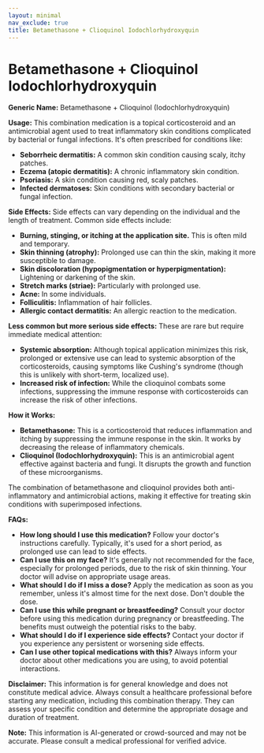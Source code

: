 ```yaml
---
layout: minimal
nav_exclude: true
title: Betamethasone + Clioquinol Iodochlorhydroxyquin
---
```


# Betamethasone + Clioquinol Iodochlorhydroxyquin

**Generic Name:** Betamethasone + Clioquinol (Iodochlorhydroxyquin)

**Usage:** This combination medication is a topical corticosteroid and an antimicrobial agent used to treat inflammatory skin conditions complicated by bacterial or fungal infections.  It's often prescribed for conditions like:

* **Seborrheic dermatitis:** A common skin condition causing scaly, itchy patches.
* **Eczema (atopic dermatitis):**  A chronic inflammatory skin condition.
* **Psoriasis:** A skin condition causing red, scaly patches.
* **Infected dermatoses:** Skin conditions with secondary bacterial or fungal infection.


**Side Effects:**  Side effects can vary depending on the individual and the length of treatment.  Common side effects include:

* **Burning, stinging, or itching at the application site.** This is often mild and temporary.
* **Skin thinning (atrophy):** Prolonged use can thin the skin, making it more susceptible to damage.
* **Skin discoloration (hypopigmentation or hyperpigmentation):**  Lightening or darkening of the skin.
* **Stretch marks (striae):** Particularly with prolonged use.
* **Acne:**  In some individuals.
* **Folliculitis:** Inflammation of hair follicles.
* **Allergic contact dermatitis:**  An allergic reaction to the medication.


**Less common but more serious side effects:**  These are rare but require immediate medical attention:

* **Systemic absorption:** Although topical application minimizes this risk, prolonged or extensive use can lead to systemic absorption of the corticosteroids, causing symptoms like Cushing's syndrome (though this is unlikely with short-term, localized use).
* **Increased risk of infection:**  While the clioquinol combats some infections, suppressing the immune response with corticosteroids can increase the risk of other infections.


**How it Works:**

* **Betamethasone:** This is a corticosteroid that reduces inflammation and itching by suppressing the immune response in the skin.  It works by decreasing the release of inflammatory chemicals.
* **Clioquinol (Iodochlorhydroxyquin):** This is an antimicrobial agent effective against bacteria and fungi. It disrupts the growth and function of these microorganisms.

The combination of betamethasone and clioquinol provides both anti-inflammatory and antimicrobial actions, making it effective for treating skin conditions with superimposed infections.


**FAQs:**

* **How long should I use this medication?**  Follow your doctor's instructions carefully.  Typically, it's used for a short period, as prolonged use can lead to side effects.
* **Can I use this on my face?**  It's generally not recommended for the face, especially for prolonged periods, due to the risk of skin thinning.  Your doctor will advise on appropriate usage areas.
* **What should I do if I miss a dose?**  Apply the medication as soon as you remember, unless it's almost time for the next dose. Don't double the dose.
* **Can I use this while pregnant or breastfeeding?**  Consult your doctor before using this medication during pregnancy or breastfeeding.  The benefits must outweigh the potential risks to the baby.
* **What should I do if I experience side effects?**  Contact your doctor if you experience any persistent or worsening side effects.
* **Can I use other topical medications with this?**  Always inform your doctor about other medications you are using, to avoid potential interactions.


**Disclaimer:** This information is for general knowledge and does not constitute medical advice. Always consult a healthcare professional before starting any medication, including this combination therapy.  They can assess your specific condition and determine the appropriate dosage and duration of treatment.


**Note:** This information is AI-generated or crowd-sourced and may not be accurate. Please consult a medical professional for verified advice.